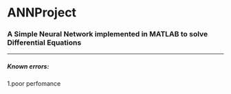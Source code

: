 # ANNProject
### A Simple Neural Network implemented in MATLAB to solve Differential Equations
---
##### Known errors:
1.poor perfomance
